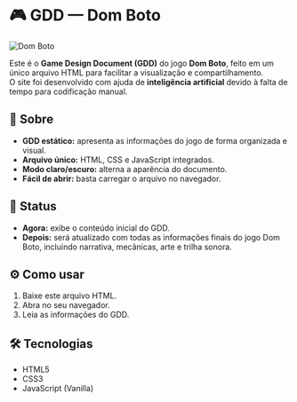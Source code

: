 # 🎮 GDD — Dom Boto

![Dom Boto](42a15578-9812-4ac6-b4fb-bd547378eb7d.png)

Este é o **Game Design Document (GDD)** do jogo **Dom Boto**, feito em um único arquivo HTML para facilitar a visualização e compartilhamento.  
O site foi desenvolvido com ajuda de **inteligência artificial** devido à falta de tempo para codificação manual.

## 📌 Sobre

- **GDD estático:** apresenta as informações do jogo de forma organizada e visual.  
- **Arquivo único:** HTML, CSS e JavaScript integrados.  
- **Modo claro/escuro:** alterna a aparência do documento.  
- **Fácil de abrir:** basta carregar o arquivo no navegador.  

## 🚀 Status

- **Agora:** exibe o conteúdo inicial do GDD.  
- **Depois:** será atualizado com todas as informações finais do jogo Dom Boto, incluindo narrativa, mecânicas, arte e trilha sonora.  

## ⚙️ Como usar

1. Baixe este arquivo HTML.  
2. Abra no seu navegador.  
3. Leia as informações do GDD.  

## 🛠️ Tecnologias

- HTML5  
- CSS3  
- JavaScript (Vanilla)  
